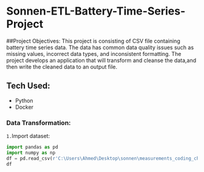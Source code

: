 # Sonnen-ETL-Battery-Time-Series-Project

##Project Objectives:
This project is consisting of CSV file containing battery time series data. The data has common data quality issues such as missing values, incorrect data types, and inconsistent formatting. The project develops an application that will transform and cleanse the data,and then write the cleaned data to an output file.

## Tech Used:
- Python
- Docker

### Data Transformation:

`1.`Import dataset:
```python
import pandas as pd
import numpy as np
df = pd.read_csv(r'C:\Users\Ahmed\Desktop\sonnen\measurements_coding_challenge.csv',delimiter=';')
df
```

